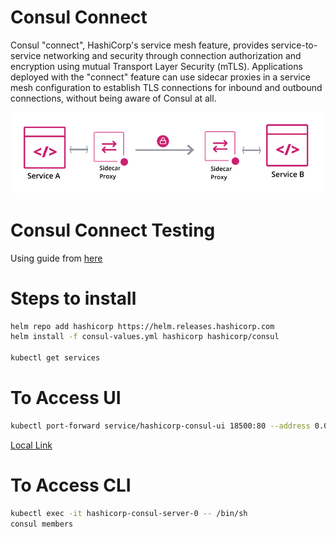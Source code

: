# Consul Connect
Consul "connect", HashiCorp's service mesh feature, provides service-to-service networking and security through connection authorization and encryption using mutual Transport Layer Security (mTLS). Applications deployed with the "connect" feature can use sidecar proxies in a service mesh configuration to establish TLS connections for inbound and outbound connections, without being aware of Consul at all.

![Basic Proxy](docs/img/basic-proxy.png)

# Consul Connect Testing

Using guide from [here](https://learn.hashicorp.com/tutorials/consul/service-mesh?utm_source=WEBSITE&utm_medium=WEB_IO&utm_offer=ARTICLE_PAGE&utm_content=DOCS)

# Steps to install
```bash
helm repo add hashicorp https://helm.releases.hashicorp.com
helm install -f consul-values.yml hashicorp hashicorp/consul

kubectl get services
```

# To Access UI
```bash
kubectl port-forward service/hashicorp-consul-ui 18500:80 --address 0.0.0.0
```
[Local Link](http://127.0.0.1:18500/)

# To Access CLI
```bash
kubectl exec -it hashicorp-consul-server-0 -- /bin/sh
consul members
```